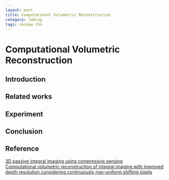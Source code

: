 ```yaml
---
layout: post
title: Computational Volumetric Reconstruction
category: lablog
tags: review cho
---
```

# Computational Volumetric Reconstruction
## Introduction
## Related works
## Experiment
## Conclusion
## Reference
[3D passive integral imaging using compressive sensing](https://opg.optica.org/oe/fulltext.cfm?uri=oe-20-24-26624&id=246018)<br/>
[Computational volumetric reconstruction of integral imaging with improved depth resolution considering continuously non-uniform shifting pixels](https://www.sciencedirect.com/science/article/pii/S0143816618305281?casa_token=2DKubzDe3KgAAAAA:6A7tuFt8TCwIwJKdTsW0tos0RFPuxr-Ed4gi5lNpda2jGqQ1V9I6v-ABto9GWCD7HL3ysqmqwg)<br/>
